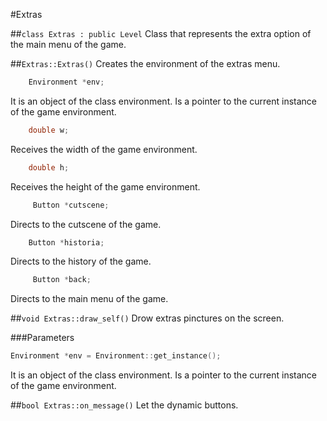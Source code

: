 #Extras

##```class Extras : public Level```
Class that represents the extra option of the main menu of the game.

##```Extras::Extras()```
Creates the environment of the extras menu.

```c++
	Environment *env;
```
It is an object of the class environment. Is a pointer to the current instance of the game environment.

```c++
	double w;
```
Receives the width of the game environment.

```c++
	double h;
```
Receives the height of the game environment.

```c++
	 Button *cutscene;	
```
Directs to the cutscene of the game.

```c++
	Button *historia;
```
Directs to the history of the game.

```c++
	 Button *back;
```
Directs to the main menu of the game.

##```void Extras::draw_self()```
Drow extras pinctures on the screen.

###Parameters
```c++
Environment *env = Environment::get_instance();
```
It is an object of the class environment. Is a pointer to the current instance of the game environment.

##```bool Extras::on_message()```
Let the dynamic buttons.

